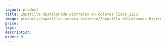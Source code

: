 ```yaml
---
layout: product
title: Zapatilla destalonada Biorrelax en colores lisos_22Eu
image: products/zapatillas-senora-invierno/Zapatilla destalonada Biorrelax en colores lisos_22Eu.jpeg
price: 
tags: 
description: 
order: 0
---
```


